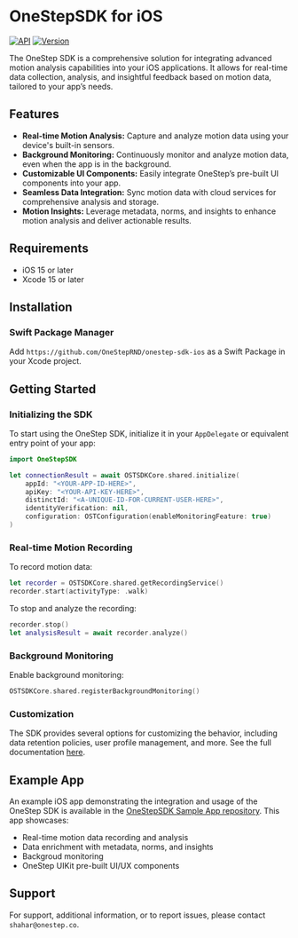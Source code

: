 
# OneStepSDK for iOS

[![API](https://img.shields.io/badge/API-16%2B-brightgreen.svg)](https://developer.apple.com/documentation/ios-ipados-release-notes)
[![Version](https://img.shields.io/badge/version-1.0.0-blue.svg)](https://github.com/OneStepSDK/OneStepSDK/releases)

The OneStep SDK is a comprehensive solution for integrating advanced motion analysis capabilities into your iOS applications. It allows for real-time data collection, analysis, and insightful feedback based on motion data, tailored to your app’s needs.

## Features

- **Real-time Motion Analysis:** Capture and analyze motion data using your device's built-in sensors.
- **Background Monitoring:** Continuously monitor and analyze motion data, even when the app is in the background.
- **Customizable UI Components:** Easily integrate OneStep’s pre-built UI components into your app.
- **Seamless Data Integration:** Sync motion data with cloud services for comprehensive analysis and storage.
- **Motion Insights:** Leverage metadata, norms, and insights to enhance motion analysis and deliver actionable results.

## Requirements

- iOS 15 or later
- Xcode 15 or later

## Installation

### Swift Package Manager

Add `https://github.com/OneStepRND/onestep-sdk-ios` as a Swift Package in your Xcode project.

## Getting Started

### Initializing the SDK

To start using the OneStep SDK, initialize it in your `AppDelegate` or equivalent entry point of your app:

```swift
import OneStepSDK

let connectionResult = await OSTSDKCore.shared.initialize(
    appId: "<YOUR-APP-ID-HERE>",
    apiKey: "<YOUR-API-KEY-HERE>",
    distinctId: "<A-UNIQUE-ID-FOR-CURRENT-USER-HERE>",
    identityVerification: nil,
    configuration: OSTConfiguration(enableMonitoringFeature: true)
)
```

### Real-time Motion Recording

To record motion data:

```swift
let recorder = OSTSDKCore.shared.getRecordingService()
recorder.start(activityType: .walk)
```

To stop and analyze the recording:

```swift
recorder.stop()
let analysisResult = await recorder.analyze()
```

### Background Monitoring

Enable background monitoring:

```swift
OSTSDKCore.shared.registerBackgroundMonitoring()
```

### Customization

The SDK provides several options for customizing the behavior, including data retention policies, user profile management, and more.
See the full documentation [here](https://www.onestep.co/).

## Example App

An example iOS app demonstrating the integration and usage of the OneStep SDK is available in the [OneStepSDK Sample App repository](https://github.com/OneStepRND/onestep-sdk-ios-samples). This app showcases:

- Real-time motion data recording and analysis
- Data enrichment with metadata, norms, and insights
- Backgroud monitoring
- OneStep UIKit pre-built UI/UX components

## Support

For support, additional information, or to report issues, please contact `shahar@onestep.co`.
